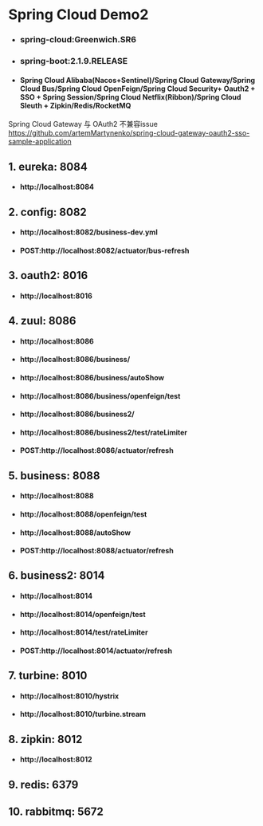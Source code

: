 # Spring Cloud Demo2
- ### spring-cloud:Greenwich.SR6
- ### spring-boot:2.1.9.RELEASE
- #### Spring Cloud Alibaba(Nacos+Sentinel)/Spring Cloud Gateway/Spring Cloud Bus/Spring Cloud OpenFeign/Spring Cloud Security+ Oauth2 + SSO + Spring Session/Spring Cloud Netflix(Ribbon)/Spring Cloud Sleuth + Zipkin/Redis/RocketMQ

Spring Cloud Gateway 与 OAuth2 不兼容issue
https://github.com/artemMartynenko/spring-cloud-gateway-oauth2-sso-sample-application

## 1. eureka:      8084
- #### http://localhost:8084

## 2. config:      8082
- #### http://localhost:8082/business-dev.yml
- #### POST:http://localhost:8082/actuator/bus-refresh

## 3. oauth2:      8016   
- #### http://localhost:8016

## 4. zuul:     8086
- #### http://localhost:8086
- #### http://localhost:8086/business/
- #### http://localhost:8086/business/autoShow
- #### http://localhost:8086/business/openfeign/test
- #### http://localhost:8086/business2/
- #### http://localhost:8086/business2/test/rateLimiter
- #### POST:http://localhost:8086/actuator/refresh

## 5. business:    8088
- #### http://localhost:8088
- #### http://localhost:8088/openfeign/test
- #### http://localhost:8088/autoShow
- #### POST:http://localhost:8088/actuator/refresh

## 6. business2:   8014
- #### http://localhost:8014
- #### http://localhost:8014/openfeign/test
- #### http://localhost:8014/test/rateLimiter
- #### POST:http://localhost:8014/actuator/refresh

## 7. turbine:     8010
- #### http://localhost:8010/hystrix
- #### http://localhost:8010/turbine.stream

## 8. zipkin:         8012
- #### http://localhost:8012

## 9. redis:         6379

## 10. rabbitmq:         5672
